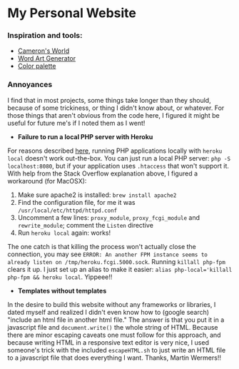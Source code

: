 # My Personal Website

### Inspiration and tools:

- [Cameron's World](https://www.cameronsworld.net/)
- [Word Art Generator](https://makewordart.com/)
- [Color palette](https://www.pinterest.it/pin/357121445439016927/)


### Annoyances
I find that in most projects, some things take longer than they should, because of some trickiness, or thing I didn't know about, or whatever. For those things that aren't obvious from the code here, I figured it might be useful for future me's if I noted them as I went!

- **Failure to run a local PHP server with Heroku**

For reasons described [here](https://stackoverflow.com/questions/36362484/heroku-php-getting-started-doesn-t-run-locally-on-osx/36449401#36449401), running PHP applications locally with `heroku local` doesn't work out-the-box. You can just run a local PHP server: `php -S localhost:8080`, but if your application uses `.htaccess` that won't support it. With help from the Stack Overflow explanation above, I figured a workaround (for MacOSX):

1. Make sure apache2 is installed: `brew install apache2`
2. Find the configuration file, for me it was `/usr/local/etc/httpd/httpd.conf`
3. Uncomment a few lines: `proxy_module`, `proxy_fcgi_module` and `rewrite_module`; comment the `Listen` directive
4. Run `heroku local` again: works!

The one catch is that killing the process won't actually close the connection, you may see `ERROR: An another FPM instance seems to already listen on /tmp/heroku.fcgi.5000.sock`. Running `killall php-fpm` clears it up. I just set up an alias to make it easier: `alias php-local='killall php-fpm && heroku local`. Yippeee!!

- **Templates without templates**

In the desire to build this website without any frameworks or libraries, I dated myself and realized I didn't even know how to (google search) "include an html file in another html file." The answer is that you put it in a javascript file and `document.write()` the whole string of HTML. Because there are minor escaping caveats one must follow for this approach, and because writing HTML in a responsive text editor is very nice, I used someone's trick with the included `escapeHTML.sh` to just write an HTML file to a javascript file that does everything I want. Thanks, Martin Wermers!!
